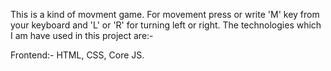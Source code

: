 This is a kind of movment game. For movement press or write 'M' key from your keyboard and 'L' or 'R' for turning left or right. 
The technologies which I am have used in this project are:-

Frontend:- HTML, CSS, Core JS.
